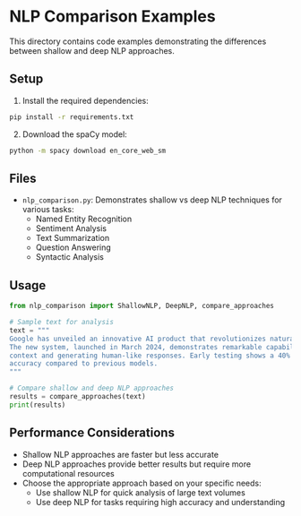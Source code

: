 # NLP Comparison Examples

This directory contains code examples demonstrating the differences between shallow and deep NLP approaches.

## Setup

1. Install the required dependencies:
```bash
pip install -r requirements.txt
```

2. Download the spaCy model:
```bash
python -m spacy download en_core_web_sm
```

## Files

- `nlp_comparison.py`: Demonstrates shallow vs deep NLP techniques for various tasks:
  - Named Entity Recognition
  - Sentiment Analysis
  - Text Summarization
  - Question Answering
  - Syntactic Analysis

## Usage

```python
from nlp_comparison import ShallowNLP, DeepNLP, compare_approaches

# Sample text for analysis
text = """
Google has unveiled an innovative AI product that revolutionizes natural language processing. 
The new system, launched in March 2024, demonstrates remarkable capabilities in understanding 
context and generating human-like responses. Early testing shows a 40% improvement in 
accuracy compared to previous models.
"""

# Compare shallow and deep NLP approaches
results = compare_approaches(text)
print(results)
```

## Performance Considerations

- Shallow NLP approaches are faster but less accurate
- Deep NLP approaches provide better results but require more computational resources
- Choose the appropriate approach based on your specific needs:
  - Use shallow NLP for quick analysis of large text volumes
  - Use deep NLP for tasks requiring high accuracy and understanding 